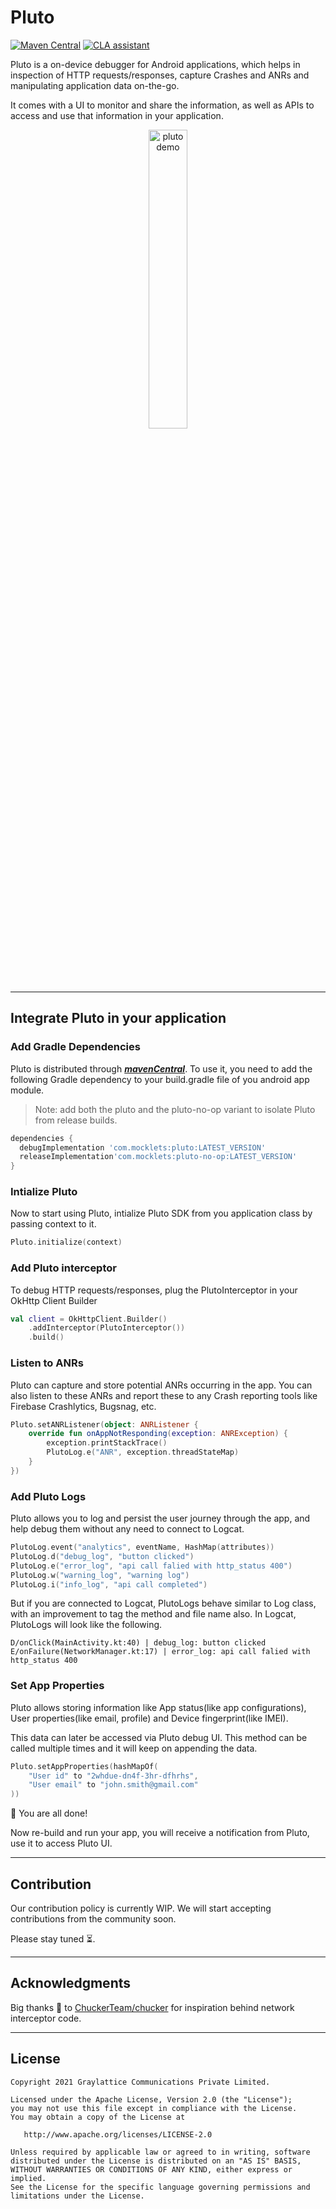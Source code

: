 # Pluto
[![Maven Central](https://maven-badges.herokuapp.com/maven-central/com.mocklets/pluto/badge.svg)](https://maven-badges.herokuapp.com/maven-central/com.mocklets/pluto)
[![CLA assistant](https://cla-assistant.io/readme/badge/mocklets/pluto)](https://cla-assistant.io/mocklets/pluto)

Pluto is a on-device debugger for Android applications, which helps in inspection of HTTP requests/responses, capture Crashes and ANRs and manipulating application data on-the-go.

It comes with a UI to monitor and share the information, as well as APIs to access and use that information in your application.


<p align="center">
  <img src="https://firebasestorage.googleapis.com/v0/b/pluto-web/o/pluto_summary_gif.gif?alt=media" alt="pluto demo" width="35%"/>
</p>

***


## Integrate Pluto in your application



### Add Gradle Dependencies

Pluto is distributed through [***mavenCentral***](https://search.maven.org/artifact/com.mocklets/pluto). To use it, you need to add the following Gradle dependency to your build.gradle file of you android app module.



> Note: add both the pluto and the pluto-no-op variant to isolate Pluto from release builds.
```groovy
dependencies {
  debugImplementation 'com.mocklets:pluto:LATEST_VERSION'
  releaseImplementation'com.mocklets:pluto-no-op:LATEST_VERSION'
}
```


### Intialize Pluto

Now to start using Pluto, intialize Pluto SDK from you application class by passing context to it.
```kotlin
Pluto.initialize(context)
```



###  Add Pluto interceptor

To debug HTTP requests/responses, plug the PlutoInterceptor in your OkHttp Client Builder
```kotlin
val client = OkHttpClient.Builder()
    .addInterceptor(PlutoInterceptor())
    .build()
```



### Listen to ANRs

Pluto can capture and store potential ANRs occurring in the app. You can also listen to these ANRs and report these to any Crash reporting tools like Firebase Crashlytics, Bugsnag, etc.
```kotlin
Pluto.setANRListener(object: ANRListener {
    override fun onAppNotResponding(exception: ANRException) {
        exception.printStackTrace()
        PlutoLog.e("ANR", exception.threadStateMap)
    }
})
```



### Add Pluto Logs

Pluto allows you to log and persist the user journey through the app, and help debug them without any need to connect to Logcat.
```kotlin
PlutoLog.event("analytics", eventName, HashMap(attributes))
PlutoLog.d("debug_log", "button clicked")
PlutoLog.e("error_log", "api call falied with http_status 400")
PlutoLog.w("warning_log", "warning log")
PlutoLog.i("info_log", "api call completed")
```

But if you are connected to Logcat, PlutoLogs behave similar to Log class, with an improvement to tag the method and file name also. In Logcat, PlutoLogs will look like the following.
```
D/onClick(MainActivity.kt:40) | debug_log: button clicked
E/onFailure(NetworkManager.kt:17) | error_log: api call falied with http_status 400
```


### Set App Properties

Pluto allows storing information like App status(like app configurations), User properties(like email, profile) and Device fingerprint(like IMEI).

This data can later be accessed via Pluto debug UI. This method can be called multiple times and it will keep on appending the data.
```kotlin
Pluto.setAppProperties(hashMapOf(
    "User id" to "2whdue-dn4f-3hr-dfhrhs",
    "User email" to "john.smith@gmail.com"
))
```

🎉 You are all done!

Now re-build and run your app, you will receive a notification from Pluto, use it to access Pluto UI.

***


## Contribution

Our contribution policy is currently WIP. We will start accepting contributions from the community soon.

Please stay tuned ⏳.

***


## Acknowledgments

Big thanks 🙏 to [ChuckerTeam/chucker](https://github.com/ChuckerTeam/chucker) for inspiration behind network interceptor code.


***


## License

```
Copyright 2021 Graylattice Communications Private Limited.

Licensed under the Apache License, Version 2.0 (the "License");
you may not use this file except in compliance with the License.
You may obtain a copy of the License at

   http://www.apache.org/licenses/LICENSE-2.0

Unless required by applicable law or agreed to in writing, software
distributed under the License is distributed on an "AS IS" BASIS,
WITHOUT WARRANTIES OR CONDITIONS OF ANY KIND, either express or implied.
See the License for the specific language governing permissions and
limitations under the License.
```
